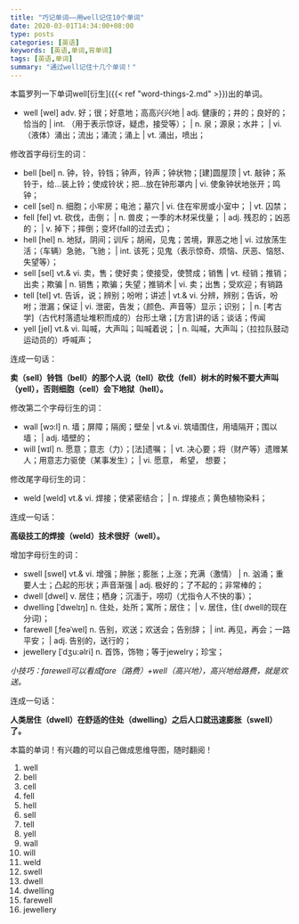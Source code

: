 ```yaml
---
title: "巧记单词——用well记住10个单词"
date: 2020-03-01T14:34:00+08:00
type: posts
categories: [英语]
keywords: [英语,单词,背单词]
tags: [英语,单词]
summary: "通过well记住十几个单词！"
---
```

本篇罗列一下单词well[衍生]({{< ref "word-things-2.md" >}})出的单词。

* well [wel] adv. 好；很；好意地；高高兴兴地 | adj. 健康的；井的；良好的；恰当的 | int. （用于表示惊讶，疑虑，接受等）； | n. 泉；源泉；水井； | vi. （液体）涌出；流出；涌流；涌上 | vt. 涌出，喷出；

修改首字母衍生的词：

* bell [bel] n. 钟，铃，铃铛；钟声，铃声；钟状物；[建]圆屋顶 | vt. 敲钟；系铃于，给…装上铃；使成铃状；把…放在钟形罩内 | vi. 使象钟状地张开；鸣钟；
* cell [sel] n. 细胞；小牢房；电池；墓穴 | vi. 住在牢房或小室中； | vt. 囚禁；
* fell [fel] vt. 砍伐，击倒； | n. 兽皮；一季的木材采伐量； | adj. 残忍的；凶恶的； | v. 掉下；摔倒；变坏(fall的过去式)；
* hell [hel] n. 地狱，阴间；训斥；胡闹，见鬼；苦境，罪恶之地 | vi. 过放荡生活；（车辆）急驰，飞驰； | int. 该死；见鬼（表示惊奇、烦恼、厌恶、恼怒、失望等）；
* sell [sel] vt.& vi. 卖，售；使好卖；使接受，使赞成；销售 | vt. 经销；推销；出卖；欺骗 | n. 销售；欺骗；失望；推销术 | vi. 卖；出售；受欢迎；有销路
* tell [tel] vt. 告诉，说；辨别；吩咐；讲述 | vt.& vi. 分辨，辨别；告诉，吩咐；泄漏；保证 | vi. 泄密，告发；（颜色、声音等）显示；识别； | n. [考古学]（古代村落遗址堆积而成的）台形土墩；[方言]讲的话；谈话；传闻
* yell [jel] vt.& vi. 叫喊，大声叫；叫喊着说； | n. 叫喊，大声叫；（拉拉队鼓动运动员的）呼喊声；

连成一句话：

**卖（sell）铃铛（bell）的那个人说（tell）砍伐（fell）树木的时候不要大声叫（yell），否则细胞（cell）会下地狱（hell）。**

修改第二个字母衍生的词：

* wall [wɔ:l] n. 墙；屏障；隔阂；壁垒 | vt.& vi. 筑墙围住，用墙隔开；围以墙； | adj. 墙壁的；
* will [wɪl] n. 愿意；意志（力）；[法]遗嘱； | vt. 决心要；将（财产等）遗赠某人；用意志力驱使（某事发生）； | vi. 愿意， 希望， 想要；

修改尾字母衍生的词：

* weld [weld] vt.& vi. 焊接；使紧密结合； | n. 焊接点；黄色植物染料；

连成一句话：

**高级技工的焊接（weld）技术很好（well）。**

增加字母衍生的词：

* swell [swel] vt.& vi. 增强；肿胀；膨胀；上涨；充满（激情） | n. 汹涌；重要人士；凸起的形状；声音渐强 | adj. 极好的；了不起的；非常棒的；
* dwell [dwel] v. 居住；栖身；沉湎于，唠叨（尤指令人不快的事）；
* dwelling [ˈdwelɪŋ] n. 住处，处所；寓所；居住； | v. 居住，住( dwell的现在分词)；
* farewell [ˌfeəˈwel] n. 告别，欢送；欢送会；告别辞； | int. 再见，再会；一路平安； | adj. 告别的，送行的；
* jewellery [ˈdʒu:əlri] n. 首饰，饰物；等于jewelry；珍宝；

*小技巧：farewell可以看成fare（路费）+well（高兴地），高兴地给路费，就是欢送。*

连成一句话：

**人类居住（dwell）在舒适的住处（dwelling）之后人口就迅速膨胀（swell）了。**

本篇的单词！有兴趣的可以自己做成思维导图，随时翻阅！
1. well
1. bell
1. cell
1. fell
1. hell
1. sell
1. tell
1. yell
1. wall
1. will
1. weld
1. swell
1. dwell
1. dwelling
1. farewell
1. jewellery